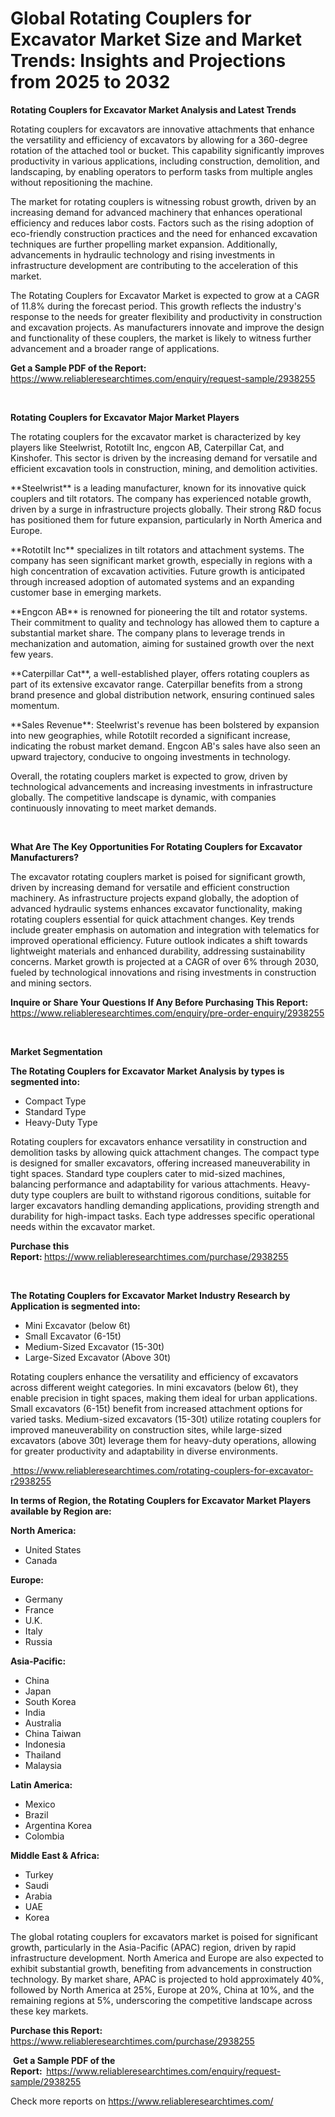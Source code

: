 <p><h1>Global Rotating Couplers for Excavator Market Size and Market Trends: Insights and Projections from 2025 to 2032</h1></p><p><strong>Rotating Couplers for Excavator Market Analysis and Latest Trends</strong></p>
<p><p>Rotating couplers for excavators are innovative attachments that enhance the versatility and efficiency of excavators by allowing for a 360-degree rotation of the attached tool or bucket. This capability significantly improves productivity in various applications, including construction, demolition, and landscaping, by enabling operators to perform tasks from multiple angles without repositioning the machine.</p><p>The market for rotating couplers is witnessing robust growth, driven by an increasing demand for advanced machinery that enhances operational efficiency and reduces labor costs. Factors such as the rising adoption of eco-friendly construction practices and the need for enhanced excavation techniques are further propelling market expansion. Additionally, advancements in hydraulic technology and rising investments in infrastructure development are contributing to the acceleration of this market.</p><p>The Rotating Couplers for Excavator Market is expected to grow at a CAGR of 11.8% during the forecast period. This growth reflects the industry's response to the needs for greater flexibility and productivity in construction and excavation projects. As manufacturers innovate and improve the design and functionality of these couplers, the market is likely to witness further advancement and a broader range of applications.</p></p>
<p><strong>Get a Sample PDF of the Report:&nbsp;</strong> <a href="https://www.reliableresearchtimes.com/enquiry/request-sample/2938255?utm_campaign=2230&utm_medium=2&utm_source=Github&utm_content=ia&utm_term=15032025&utm_id=rotating-couplers-for-excavator">https://www.reliableresearchtimes.com/enquiry/request-sample/2938255</a></p>
<p>&nbsp;</p>
<p><strong>Rotating Couplers for Excavator Major Market Players</strong></p>
<p><p>The rotating couplers for the excavator market is characterized by key players like Steelwrist, Rototilt Inc, engcon AB, Caterpillar Cat, and Kinshofer. This sector is driven by the increasing demand for versatile and efficient excavation tools in construction, mining, and demolition activities.</p><p>**Steelwrist** is a leading manufacturer, known for its innovative quick couplers and tilt rotators. The company has experienced notable growth, driven by a surge in infrastructure projects globally. Their strong R&D focus has positioned them for future expansion, particularly in North America and Europe.</p><p>**Rototilt Inc** specializes in tilt rotators and attachment systems. The company has seen significant market growth, especially in regions with a high concentration of excavation activities. Future growth is anticipated through increased adoption of automated systems and an expanding customer base in emerging markets.</p><p>**Engcon AB** is renowned for pioneering the tilt and rotator systems. Their commitment to quality and technology has allowed them to capture a substantial market share. The company plans to leverage trends in mechanization and automation, aiming for sustained growth over the next few years.</p><p>**Caterpillar Cat**, a well-established player, offers rotating couplers as part of its extensive excavator range. Caterpillar benefits from a strong brand presence and global distribution network, ensuring continued sales momentum. </p><p>**Sales Revenue**: Steelwrist's revenue has been bolstered by expansion into new geographies, while Rototilt recorded a significant increase, indicating the robust market demand. Engcon AB's sales have also seen an upward trajectory, conducive to ongoing investments in technology.</p><p>Overall, the rotating couplers market is expected to grow, driven by technological advancements and increasing investments in infrastructure globally. The competitive landscape is dynamic, with companies continuously innovating to meet market demands.</p></p>
<p>&nbsp;</p>
<p><strong>What Are The Key Opportunities For Rotating Couplers for Excavator Manufacturers?</strong></p>
<p><p>The excavator rotating couplers market is poised for significant growth, driven by increasing demand for versatile and efficient construction machinery. As infrastructure projects expand globally, the adoption of advanced hydraulic systems enhances excavator functionality, making rotating couplers essential for quick attachment changes. Key trends include greater emphasis on automation and integration with telematics for improved operational efficiency. Future outlook indicates a shift towards lightweight materials and enhanced durability, addressing sustainability concerns. Market growth is projected at a CAGR of over 6% through 2030, fueled by technological innovations and rising investments in construction and mining sectors.</p></p>
<p><strong>Inquire or Share Your Questions If Any Before Purchasing This Report:</strong> <a href="https://www.reliableresearchtimes.com/enquiry/pre-order-enquiry/2938255?utm_campaign=2230&utm_medium=2&utm_source=Github&utm_content=ia&utm_term=15032025&utm_id=rotating-couplers-for-excavator">https://www.reliableresearchtimes.com/enquiry/pre-order-enquiry/2938255</a></p>
<p>&nbsp;</p>
<p><strong>Market Segmentation</strong></p>
<p><strong>The Rotating Couplers for Excavator Market Analysis by types is segmented into:</strong></p>
<p><ul><li>Compact Type</li><li>Standard Type</li><li>Heavy-Duty Type</li></ul></p>
<p><p>Rotating couplers for excavators enhance versatility in construction and demolition tasks by allowing quick attachment changes. The compact type is designed for smaller excavators, offering increased maneuverability in tight spaces. Standard type couplers cater to mid-sized machines, balancing performance and adaptability for various attachments. Heavy-duty type couplers are built to withstand rigorous conditions, suitable for larger excavators handling demanding applications, providing strength and durability for high-impact tasks. Each type addresses specific operational needs within the excavator market.</p></p>
<p><strong>Purchase this Report:&nbsp;</strong><a href="https://www.reliableresearchtimes.com/purchase/2938255?utm_campaign=2230&utm_medium=2&utm_source=Github&utm_content=ia&utm_term=15032025&utm_id=rotating-couplers-for-excavator">https://www.reliableresearchtimes.com/purchase/2938255</a></p>
<p>&nbsp;</p>
<p><strong>The Rotating Couplers for Excavator Market Industry Research by Application is segmented into:</strong></p>
<p><ul><li>Mini Excavator (below 6t)</li><li>Small Excavator (6-15t)</li><li>Medium-Sized Excavator (15-30t)</li><li>Large-Sized Excavator (Above 30t)</li></ul></p>
<p><p>Rotating couplers enhance the versatility and efficiency of excavators across different weight categories. In mini excavators (below 6t), they enable precision in tight spaces, making them ideal for urban applications. Small excavators (6-15t) benefit from increased attachment options for varied tasks. Medium-sized excavators (15-30t) utilize rotating couplers for improved maneuverability on construction sites, while large-sized excavators (above 30t) leverage them for heavy-duty operations, allowing for greater productivity and adaptability in diverse environments.</p></p>
<p><a href="https://www.reliableresearchtimes.com/rotating-couplers-for-excavator-r2938255?utm_campaign=2230&utm_medium=2&utm_source=Github&utm_content=ia&utm_term=15032025&utm_id=rotating-couplers-for-excavator">&nbsp;https://www.reliableresearchtimes.com/rotating-couplers-for-excavator-r2938255</a></p>
<p><strong>In terms of Region, the Rotating Couplers for Excavator Market Players available by Region are:</strong></p>
<p>
    <p> <strong> North America: </strong>
        <ul>
            <li>United States</li>
            <li>Canada</li>
        </ul>
        </p> 
    <p> <strong> Europe: </strong>
        <ul>
            <li>Germany</li>
            <li>France</li>
            <li>U.K.</li>
            <li>Italy</li>
            <li>Russia</li>
        </ul>
        </p> 
    <p> <strong> Asia-Pacific: </strong>
        <ul>
            <li>China</li>
            <li>Japan</li>
            <li>South Korea</li>
            <li>India</li>
            <li>Australia</li>
            <li>China Taiwan</li>
            <li>Indonesia</li>
            <li>Thailand</li>
            <li>Malaysia</li>
        </ul>
        </p> 
    <p> <strong> Latin America: </strong>
        <ul>
            <li>Mexico</li>
            <li>Brazil</li>
            <li>Argentina Korea</li>
            <li>Colombia</li>
        </ul>
        </p> 
    <p> <strong> Middle East & Africa: </strong>
        <ul>
            <li>Turkey</li>
            <li>Saudi</li>
            <li>Arabia</li>
            <li>UAE</li>
            <li>Korea</li>
        </ul>
    </p>
    </p>
<p><p>The global rotating couplers for excavators market is poised for significant growth, particularly in the Asia-Pacific (APAC) region, driven by rapid infrastructure development. North America and Europe are also expected to exhibit substantial growth, benefiting from advancements in construction technology. By market share, APAC is projected to hold approximately 40%, followed by North America at 25%, Europe at 20%, China at 10%, and the remaining regions at 5%, underscoring the competitive landscape across these key markets.</p></p>
<p><strong>Purchase this Report: </strong><a href="https://www.reliableresearchtimes.com/purchase/2938255?utm_campaign=2230&utm_medium=2&utm_source=Github&utm_content=ia&utm_term=15032025&utm_id=rotating-couplers-for-excavator">https://www.reliableresearchtimes.com/purchase/2938255</a></p>
<p>&nbsp;<strong>Get a Sample PDF of the Report:&nbsp;&nbsp;</strong><a href="https://www.reliableresearchtimes.com/enquiry/request-sample/2938255?utm_campaign=2230&utm_medium=2&utm_source=Github&utm_content=ia&utm_term=15032025&utm_id=rotating-couplers-for-excavator">https://www.reliableresearchtimes.com/enquiry/request-sample/2938255</a></p>
<p><strong></strong></p>
<p>Check more reports on <a href="https://www.reliableresearchtimes.com/?utm_campaign=2230&utm_medium=2&utm_source=Github&utm_content=ia&utm_term=15032025&utm_id=rotating-couplers-for-excavator">https://www.reliableresearchtimes.com/</a></p>